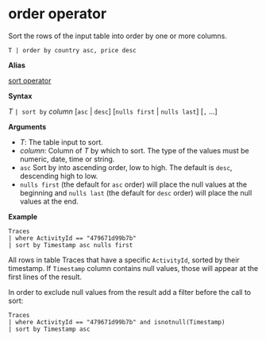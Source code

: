# order operator 

Sort the rows of the input table into order by one or more columns.

<!-- csl -->
```
T | order by country asc, price desc
```

**Alias**

[sort operator](sortoperator.md)

**Syntax**

*T* `| sort by` *column* [`asc` | `desc`] [`nulls first` | `nulls last`] [`,` ...]

**Arguments**

* *T*: The table input to sort.
* *column*: Column of *T* by which to sort. The type of the values must be numeric, date, time or string.
* `asc` Sort by into ascending order, low to high. The default is `desc`, descending high to low.
* `nulls first` (the default for `asc` order) will place the null values at the beginning and `nulls last` (the default for `desc` order) will place the null values at the end.

**Example**

<!-- csl -->
```
Traces
| where ActivityId == "479671d99b7b"
| sort by Timestamp asc nulls first
```

All rows in table Traces that have a specific `ActivityId`, sorted by their timestamp. If `Timestamp` column contains null values, those will appear at the first lines of the result.

In order to exclude null values from the result add a filter before the call to sort:

<!-- csl -->
```
Traces
| where ActivityId == "479671d99b7b" and isnotnull(Timestamp)
| sort by Timestamp asc
```
